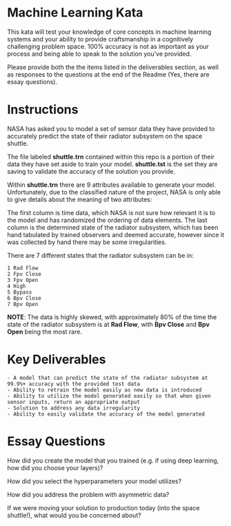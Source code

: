 # Machine Learning Kata

This kata will test your knowledge of core concepts in machine learning systems and your ability to provide craftsmanship in a cognitively challenging problem space. 100% accuracy is not as important as your process and being able to speak to the solution you've provided.

Please provide both the the items listed in the deliverables section, as well as responses to the questions at the end of the Readme (Yes, there are essay questions).

# Instructions

NASA has asked you to model a set of sensor data they have provided to accurately predict the state of their radiator subsystem on the space shuttle. 

The file labeled **shuttle.trn** contained within this repo is a portion of their data they have set aside to train your model. **shuttle.tst** is the set they are saving to validate the accuracy of the solution you provide.

Within **shuttle.trn** there are 9 attributes available to generate your model. Unfortunately, due to the classified nature of the project, NASA is only able to give details about the meaning of two attributes:

The first column is time data, which NASA is not sure how relevant it is to the model and has randomized the ordering of data elements. The last column is the determined state of the radiator subsystem, which has been hand tabulated by trained observers and deemed accurate, however since it was collected by hand there may be some irregularities.

There are 7 different states that the radiator subsystem can be in:
```
1 Rad Flow 
2 Fpv Close 
3 Fpv Open 
4 High 
5 Bypass 
6 Bpv Close 
7 Bpv Open 
```

**NOTE**: The data is highly skewed, with approximately 80% of the time the state of the radiator subsystem is at **Rad Flow**, with **Bpv Close** and **Bpv Open** being the most rare.

# Key Deliverables
```
- A model that can predict the state of the radiator subsystem at 99.9%+ accuracy with the provided test data
- Ability to retrain the model easily as new data is introduced
- Ability to utilize the model generated easily so that when given sensor inputs, return an appropriate output
- Solution to address any data irregularity
- Ability to easily validate the accuracy of the model generated 
```


# Essay Questions
How did you create the model that you trained (e.g. if using deep learning, how did you choose your layers)?

How did you select the hyperparameters your model utilizes?

How did you address the problem with asymmetric data?

If we were moving your solution to production today (into the space shuttle!), what would you be concerned about?